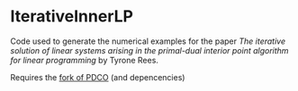# IterativeInnerLP

Code used to generate the numerical examples for the paper *The iterative solution of linear systems arising in the primal-dual interior point algorithm for linear programming* by Tyrone Rees.

Requires the [fork of PDCO](http://dx.doi.org/10.5281/zenodo.31159) (and depencencies) 
